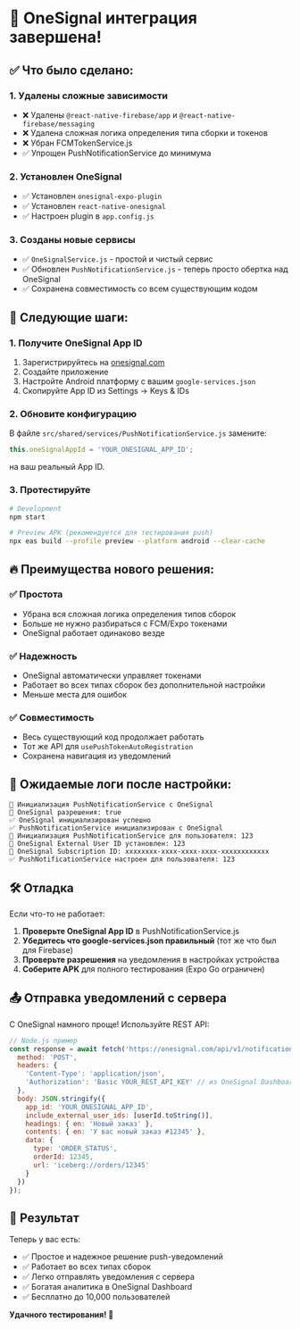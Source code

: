 # 🎉 OneSignal интеграция завершена!

## ✅ Что было сделано:

### 1. Удалены сложные зависимости
- ❌ Удалены `@react-native-firebase/app` и `@react-native-firebase/messaging`
- ❌ Удалена сложная логика определения типа сборки и токенов
- ❌ Убран FCMTokenService.js
- ✅ Упрощен PushNotificationService до минимума

### 2. Установлен OneSignal
- ✅ Установлен `onesignal-expo-plugin`  
- ✅ Установлен `react-native-onesignal`
- ✅ Настроен plugin в `app.config.js`

### 3. Созданы новые сервисы
- ✅ `OneSignalService.js` - простой и чистый сервис
- ✅ Обновлен `PushNotificationService.js` - теперь просто обертка над OneSignal
- ✅ Сохранена совместимость со всем существующим кодом

## 🚀 Следующие шаги:

### 1. Получите OneSignal App ID
1. Зарегистрируйтесь на [onesignal.com](https://onesignal.com)
2. Создайте приложение
3. Настройте Android платформу с вашим `google-services.json`
4. Скопируйте App ID из Settings → Keys & IDs

### 2. Обновите конфигурацию
В файле `src/shared/services/PushNotificationService.js` замените:
```javascript
this.oneSignalAppId = 'YOUR_ONESIGNAL_APP_ID';
```
на ваш реальный App ID.

### 3. Протестируйте
```bash
# Development
npm start

# Preview APK (рекомендуется для тестирования push)  
npx eas build --profile preview --platform android --clear-cache
```

## 🔥 Преимущества нового решения:

### ✅ Простота
- Убрана вся сложная логика определения типов сборок
- Больше не нужно разбираться с FCM/Expo токенами
- OneSignal работает одинаково везде

### ✅ Надежность  
- OneSignal автоматически управляет токенами
- Работает во всех типах сборок без дополнительной настройки
- Меньше места для ошибок

### ✅ Совместимость
- Весь существующий код продолжает работать
- Тот же API для `usePushTokenAutoRegistration`
- Сохранена навигация из уведомлений

## 📱 Ожидаемые логи после настройки:

```
🚀 Инициализация PushNotificationService с OneSignal
🔔 OneSignal разрешения: true
✅ OneSignal инициализирован успешно
✅ PushNotificationService инициализирован с OneSignal
👤 Инициализация PushNotificationService для пользователя: 123
👤 OneSignal External User ID установлен: 123  
🎫 OneSignal Subscription ID: xxxxxxxx-xxxx-xxxx-xxxx-xxxxxxxxxxxx
✅ PushNotificationService настроен для пользователя: 123
```

## 🛠️ Отладка

Если что-то не работает:

1. **Проверьте OneSignal App ID** в PushNotificationService.js
2. **Убедитесь что google-services.json правильный** (тот же что был для Firebase)
3. **Проверьте разрешения** на уведомления в настройках устройства
4. **Соберите APK** для полного тестирования (Expo Go ограничен)

## 📤 Отправка уведомлений с сервера

С OneSignal намного проще! Используйте REST API:

```javascript
// Node.js пример
const response = await fetch('https://onesignal.com/api/v1/notifications', {
  method: 'POST',
  headers: {
    'Content-Type': 'application/json',
    'Authorization': 'Basic YOUR_REST_API_KEY' // из OneSignal Dashboard
  },
  body: JSON.stringify({
    app_id: 'YOUR_ONESIGNAL_APP_ID',
    include_external_user_ids: [userId.toString()], 
    headings: { en: 'Новый заказ' },
    contents: { en: 'У вас новый заказ #12345' },
    data: { 
      type: 'ORDER_STATUS',
      orderId: 12345,
      url: 'iceberg://orders/12345'
    }
  })
});
```

## 🎯 Результат

Теперь у вас есть:
- ✅ Простое и надежное решение push-уведомлений  
- ✅ Работает во всех типах сборок
- ✅ Легко отправлять уведомления с сервера
- ✅ Богатая аналитика в OneSignal Dashboard
- ✅ Бесплатно до 10,000 пользователей

**Удачного тестирования! 🚀**